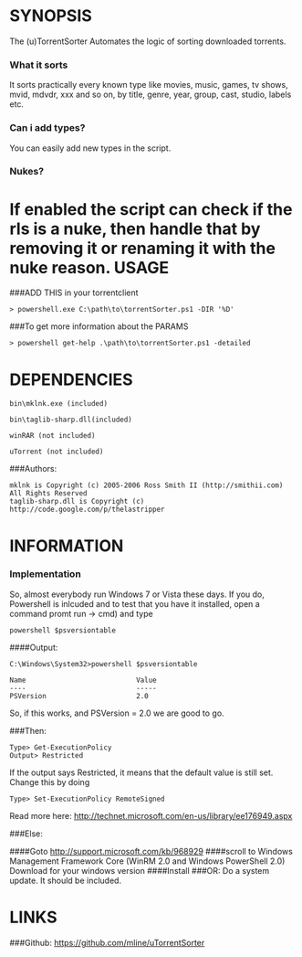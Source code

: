SYNOPSIS 
========

The (u)TorrentSorter Automates the logic of sorting downloaded torrents.
### What it sorts
It sorts practically every known type like movies, music, games, tv shows, mvid, mdvdr, xxx and so on, by title, genre, year, group, cast, studio, labels etc.
### Can i add types?
You can easily add new types in the script.  
### Nukes?
If enabled the script can check if the rls is a nuke, then handle that by removing it or renaming it with the nuke reason.
USAGE
======

###ADD THIS in your torrentclient	

	> powershell.exe C:\path\to\torrentSorter.ps1 -DIR '%D'

###To get more information about the PARAMS

	> powershell get-help .\path\to\torrentSorter.ps1 -detailed


DEPENDENCIES
============

	bin\mklnk.exe (included)
	
	bin\taglib-sharp.dll(included)
	
	winRAR (not included)
	
	uTorrent (not included) 	
	
###Authors:

	mklnk is Copyright (c) 2005-2006 Ross Smith II (http://smithii.com) All Rights Reserved
	taglib-sharp.dll is Copyright (c) http://code.google.com/p/thelastripper


INFORMATION
===========
### Implementation
So, almost everybody run Windows 7 or Vista these days. If you do, Powershell is inlcuded and to test that
you have it installed, open a command promt run -> cmd) and type 

	powershell $psversiontable

####Output:

	C:\Windows\System32>powershell $psversiontable

	Name                           Value
	----                           -----
	PSVersion                      2.0


So, if this works, and PSVersion = 2.0 we are good to go.

###Then:

	Type> Get-ExecutionPolicy
	Output> Restricted

If the output says Restricted, it means that the default value is still set. Change this by doing

	Type> Set-ExecutionPolicy RemoteSigned
Read more here: http://technet.microsoft.com/en-us/library/ee176949.aspx

###Else:

####Goto 
	http://support.microsoft.com/kb/968929
####scroll to
	Windows Management Framework Core (WinRM 2.0 and Windows PowerShell 2.0)
Download for your windows version
####Install
###OR: 
Do a system update. It should be included.

LINKS
====
###Github:
	https://github.com/mline/uTorrentSorter